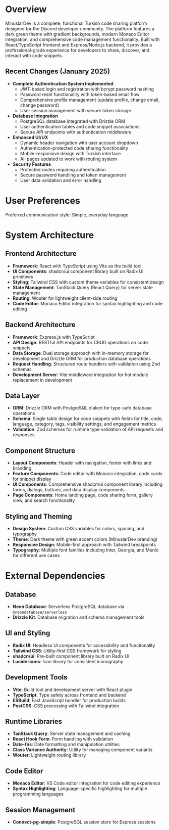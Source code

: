 # Overview

MinuslarDev is a complete, functional Turkish code sharing platform designed for the Discord developer community. The platform features a dark green theme with gradient backgrounds, modern Monaco Editor integration, and comprehensive code management functionality. Built with React/TypeScript frontend and Express/Node.js backend, it provides a professional-grade experience for developers to share, discover, and interact with code snippets.

## Recent Changes (January 2025)
- **Complete Authentication System Implemented**
  - JWT-based login and registration with bcrypt password hashing
  - Password reset functionality with token-based email flow
  - Comprehensive profile management (update profile, change email, change password)
  - User session management with secure token storage
- **Database Integration**
  - PostgreSQL database integrated with Drizzle ORM
  - User authentication tables and code snippet associations
  - Secure API endpoints with authentication middleware
- **Enhanced UI/UX**
  - Dynamic header navigation with user account dropdown
  - Authentication-protected code sharing functionality
  - Mobile-responsive design with Turkish interface
  - All pages updated to work with routing system
- **Security Features**
  - Protected routes requiring authentication
  - Secure password handling and token management
  - User data validation and error handling

# User Preferences

Preferred communication style: Simple, everyday language.

# System Architecture

## Frontend Architecture
- **Framework**: React with TypeScript using Vite as the build tool
- **UI Components**: shadcn/ui component library built on Radix UI primitives
- **Styling**: Tailwind CSS with custom theme variables for consistent design
- **State Management**: TanStack Query (React Query) for server state management
- **Routing**: Wouter for lightweight client-side routing
- **Code Editor**: Monaco Editor integration for syntax highlighting and code editing

## Backend Architecture
- **Framework**: Express.js with TypeScript
- **API Design**: RESTful API endpoints for CRUD operations on code snippets
- **Data Storage**: Dual storage approach with in-memory storage for development and Drizzle ORM for production database operations
- **Request Handling**: Structured route handlers with validation using Zod schemas
- **Development Server**: Vite middleware integration for hot module replacement in development

## Data Layer
- **ORM**: Drizzle ORM with PostgreSQL dialect for type-safe database operations
- **Schema**: Single table design for code snippets with fields for title, code, language, category, tags, visibility settings, and engagement metrics
- **Validation**: Zod schemas for runtime type validation of API requests and responses

## Component Structure
- **Layout Components**: Header with navigation, footer with links and branding
- **Feature Components**: Code editor with Monaco integration, code cards for snippet display
- **UI Components**: Comprehensive shadcn/ui component library including forms, dialogs, buttons, and data display components
- **Page Components**: Home landing page, code sharing form, gallery view, and search functionality

## Styling and Theming
- **Design System**: Custom CSS variables for colors, spacing, and typography
- **Theme**: Dark theme with green accent colors (MinuslarDev branding)
- **Responsive Design**: Mobile-first approach with Tailwind breakpoints
- **Typography**: Multiple font families including Inter, Georgia, and Menlo for different use cases

# External Dependencies

## Database
- **Neon Database**: Serverless PostgreSQL database via `@neondatabase/serverless`
- **Drizzle Kit**: Database migration and schema management tools

## UI and Styling
- **Radix UI**: Headless UI components for accessibility and functionality
- **Tailwind CSS**: Utility-first CSS framework for styling
- **shadcn/ui**: Pre-built component library built on Radix UI
- **Lucide Icons**: Icon library for consistent iconography

## Development Tools
- **Vite**: Build tool and development server with React plugin
- **TypeScript**: Type safety across frontend and backend
- **ESBuild**: Fast JavaScript bundler for production builds
- **PostCSS**: CSS processing with Tailwind integration

## Runtime Libraries
- **TanStack Query**: Server state management and caching
- **React Hook Form**: Form handling with validation
- **Date-fns**: Date formatting and manipulation utilities
- **Class Variance Authority**: Utility for managing component variants
- **Wouter**: Lightweight routing library

## Code Editor
- **Monaco Editor**: VS Code editor integration for code editing experience
- **Syntax Highlighting**: Language-specific highlighting for multiple programming languages

## Session Management
- **Connect-pg-simple**: PostgreSQL session store for Express sessions